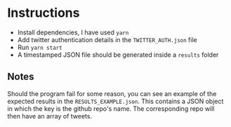 # Instructions

 - Install dependencies, I have used `yarn`
 - Add twitter authentication details in the `TWITTER_AUTH.json` file
 - Run `yarn start`
 - A timestamped JSON file should be generated inside a `results` folder

 ## Notes

Should the program fail for some reason, you can see an example of the expected 
results in the `RESULTS_EXAMPLE.json`. This contains a JSON object in which the
key is the github repo's name. The corresponding repo will then have an array of
tweets.
